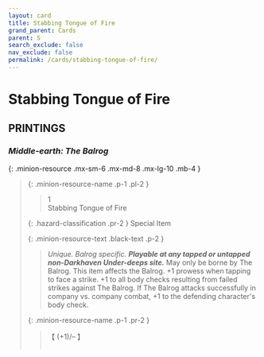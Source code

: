 ```yaml
---
layout: card
title: Stabbing Tongue of Fire
grand_parent: Cards
parent: S
search_exclude: false
nav_exclude: false
permalink: /cards/stabbing-tongue-of-fire/
---
```


# Stabbing Tongue of Fire


## PRINTINGS


### _Middle-earth: The Balrog_

{: .minion-resource .mx-sm-6 .mx-md-8 .mx-lg-10 .mb-4 }
> {: .minion-resource-name .p-1 .pl-2 }
> > <div class="hazard-mp">1</div>
> > <div class="card-name">Stabbing Tongue of Fire</div>
>
> {: .hazard-classification .pr-2 }
> Special Item
>
> {: .minion-resource-text .black-text .p-2 }
> > _Unique._ _Balrog specific._ ***Playable at any tapped or untapped non-Darkhaven Under-deeps site.*** May only be borne by The Balrog. This item affects the Balrog. +1 prowess when tapping to face a strike. +1 to all body checks resulting from failed strikes against The Balrog. If The Balrog attacks successfully in company vs. company combat, +1 to the defending character's body check. 
> 
> {: .minion-resource-name .p-1 .pr-2 }
> > <div class="card-shield">【 (+1)/&ndash; 】</div>
> > <div class="card-corruption-white">&nbsp;</div>
